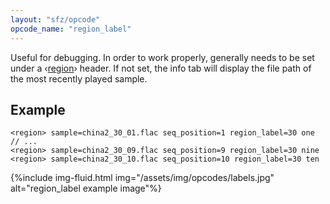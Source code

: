 ```yaml
---
layout: "sfz/opcode"
opcode_name: "region_label"
---
```

Useful for debugging. In order to work properly, generally needs to be set under
a ‹[region](/headers/region)› header.
If not set, the info tab will display the file path of the most recently played sample.

## Example

```
<region> sample=china2_30_01.flac seq_position=1 region_label=30 one
// ...
<region> sample=china2_30_09.flac seq_position=9 region_label=30 nine
<region> sample=china2_30_10.flac seq_position=10 region_label=30 ten
```

{%include img-fluid.html
  img="/assets/img/opcodes/labels.jpg"
  alt="region_label example image"%}

[region]: /headers/region
